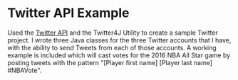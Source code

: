 # Twitter API Example

Used the <a href = 'http://dev.twitter.com/' target = '_blank'>Twitter API</a> and the Twitter4J Utility to create a sample Twitter project. I wrote three Java classes 
for the three Twitter accounts that I have, with the ability to send Tweets from each of those accounts. A working example is included which will cast votes for the 2016 NBA All Star game by posting tweets with the pattern "[Player first name] [Player last name] #NBAVote".
